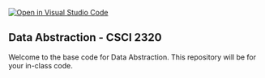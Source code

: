 [![Open in Visual Studio Code](https://classroom.github.com/assets/open-in-vscode-718a45dd9cf7e7f842a935f5ebbe5719a5e09af4491e668f4dbf3b35d5cca122.svg)](https://classroom.github.com/online_ide?assignment_repo_id=11607821&assignment_repo_type=AssignmentRepo)
## Data Abstraction - CSCI 2320

Welcome to the base code for Data Abstraction. This repository will be for your in-class code.